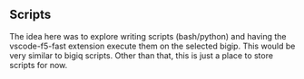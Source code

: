 

## Scripts

The idea here was to explore writing scripts (bash/python) and having the vscode-f5-fast extension execute them on the selected bigip.  This would be very similar to bigiq scripts.  Other than that, this is just a place to store scripts for now.